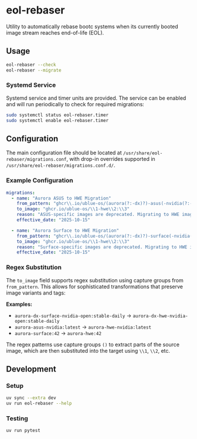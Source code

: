 # eol-rebaser

Utility to automatically rebase bootc systems when its currently booted image stream reaches end-of-life (EOL).

## Usage

```bash
eol-rebaser --check
eol-rebaser --migrate
```

### Systemd Service

Systemd service and timer units are provided. The service can be enabled and will run periodically to check for required migrations:


```bash
sudo systemctl status eol-rebaser.timer
sudo systemctl enable eol-rebaser.timer
```

## Configuration

The main configuration file should be located at `/usr/share/eol-rebaser/migrations.conf`, with drop-in overrides supported in `/usr/share/eol-rebaser/migrations.conf.d/`.


### Example Configuration

```yaml
migrations:
  - name: "Aurora ASUS to HWE Migration"
    from_pattern: "ghcr\\.io/ublue-os/(aurora(?:-dx)?)-asus(-nvidia(?:-open)?)?:(.+)"
    to_image: "ghcr.io/ublue-os/\\1-hwe\\2:\\3"
    reason: "ASUS-specific images are deprecated. Migrating to HWE images which include hardware support."
    effective_date: "2025-10-15"

  - name: "Aurora Surface to HWE Migration"
    from_pattern: "ghcr\\.io/ublue-os/(aurora(?:-dx)?)-surface(-nvidia(?:-open)?)?:(.+)"
    to_image: "ghcr.io/ublue-os/\\1-hwe\\2:\\3"
    reason: "Surface-specific images are deprecated. Migrating to HWE images which include hardware support."
    effective_date: "2025-10-15"
```

### Regex Substitution

The `to_image` field supports regex substitution using capture groups from `from_pattern`. This allows for sophisticated transformations that preserve image variants and tags:

**Examples:**
- `aurora-dx-surface-nvidia-open:stable-daily` → `aurora-dx-hwe-nvidia-open:stable-daily`
- `aurora-asus-nvidia:latest` → `aurora-hwe-nvidia:latest`
- `aurora-surface:42` → `aurora-hwe:42`

The regex patterns use capture groups `()` to extract parts of the source image, which are then substituted into the target using `\\1`, `\\2`, etc.


## Development

### Setup

```bash
uv sync --extra dev
uv run eol-rebaser --help
```

### Testing

```bash
uv run pytest
```